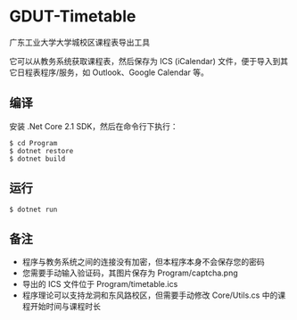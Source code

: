 # GDUT-Timetable
广东工业大学大学城校区课程表导出工具

它可以从教务系统获取课程表，然后保存为 ICS (iCalendar) 文件，便于导入到其它日程表程序/服务，如 Outlook、Google Calendar 等。


## 编译
安装 .Net Core 2.1 SDK，然后在命令行下执行：
```
$ cd Program
$ dotnet restore
$ dotnet build
```

## 运行
```
$ dotnet run
```

## 备注
- 程序与教务系统之间的连接没有加密，但本程序本身不会保存您的密码
- 您需要手动输入验证码，其图片保存为 Program/captcha.png
- 导出的 ICS 文件位于 Program/timetable.ics
- 程序理论可以支持龙洞和东风路校区，但需要手动修改 Core/Utils.cs 中的课程开始时间与课程时长